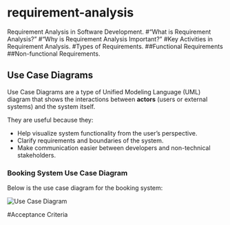 # requirement-analysis
Requirement Analysis in Software Development.
#“What is Requirement Analysis?”
#“Why is Requirement Analysis Important?”
#Key Activities in Requirement Analysis.
#Types of Requirements.
##Functional Requirements
##Non-functional Requirements.
## Use Case Diagrams

Use Case Diagrams are a type of Unified Modeling Language (UML) diagram that shows the interactions between **actors** (users or external systems) and the system itself.  

They are useful because they:  
- Help visualize system functionality from the user’s perspective.  
- Clarify requirements and boundaries of the system.  
- Make communication easier between developers and non-technical stakeholders.  

### Booking System Use Case Diagram
Below is the use case diagram for the booking system:

![Use Case Diagram](./alx-booking-uc.png)

#Acceptance Criteria
